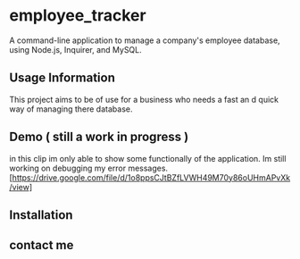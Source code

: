 # employee_tracker
A command-line application to manage a company's employee database, using Node.js, Inquirer, and MySQL.

## Usage Information 
This project aims to be of use for a business who needs a fast an d quick way of managing there database.

## Demo ( still a work in progress )
in this clip im only able to show some functionally of the application. Im still working on debugging my error messages. 
[https://drive.google.com/file/d/1o8ppsCJtBZfLVWH49M70y86oUHmAPvXk/view] 

## Installation 

## contact me 